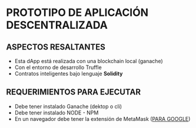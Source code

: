 # PROTOTIPO DE APLICACIÓN DESCENTRALIZADA 
## ASPECTOS RESALTANTES
* Esta dApp está realizada con una blockchain local (ganache)
* Con el entorno de desarrollo Truffle
* Contratos inteligentes bajo lenguaje **Solidity**
## REQUERIMIENTOS PARA EJECUTAR
* Debe tener instalado Ganache (dektop o cli)
* Debe tener instalado NODE - NPM
* En un navegador debe tener la extensión de MetaMask (<a href="https://chrome.google.com/webstore/detail/metamask/nkbihfbeogaeaoehlefnkodbefgpgknn?hl=es" target="_blank">PARA GOOGLE</a>)

